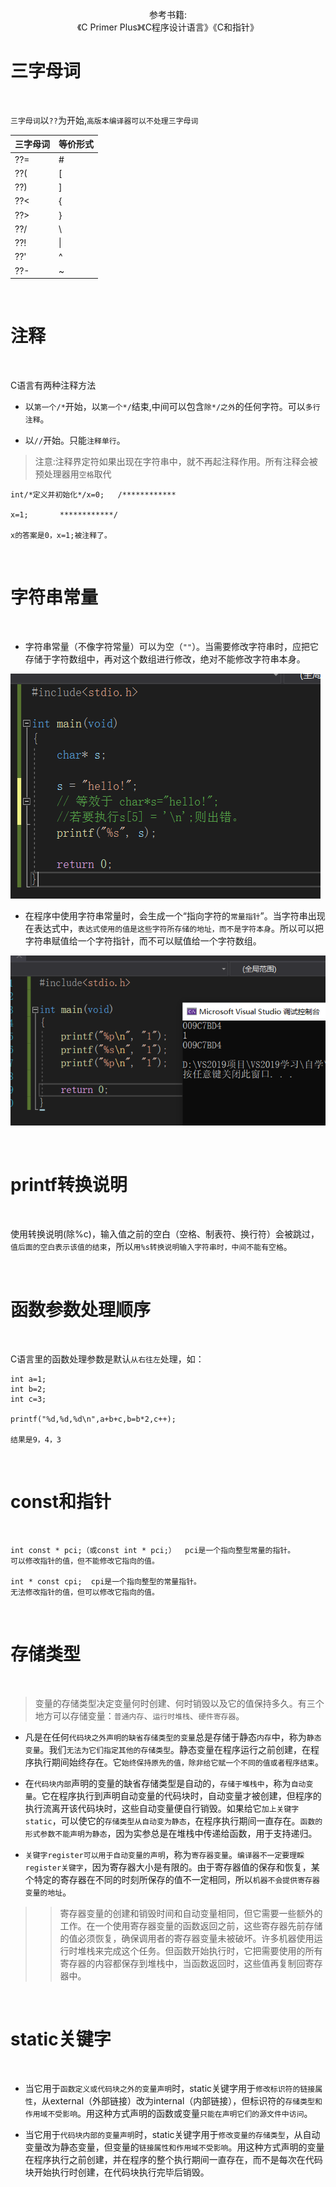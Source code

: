  <p align="center">
参考书籍:<br/>《C Primer Plus》《C程序设计语言》《C和指针》
</p>

# 三字母词

<br/>

`三字母词`以`??`为开始,`高版本编译器可以不处理三字母词`

|三字母词|等价形式|
|----|----|
| ??= |  # |
| ??( |  [ |
| ??) |  ] |
| ??< |  { |
| ??> |  } |
| ??/ | \\ |
| ??! | \| |
| ??' |  ^ |
| ??- |  ~ |

<br/>

# 注释

<br/>

C语言有两种注释方法

* 以`第一个/*`开始，以`第一个*/`结束,中间可以包含`除*/之外`的任何字符。可以`多行注释`。

* 以`//`开始。只能`注释单行`。

>注意:注释界定符如果出现在字符串中，就不再起注释作用。所有注释会被预处理器用`空格`取代

```
int/*定义并初始化*/x=0;   /************

x=1;       ************/

x的答案是0，x=1;被注释了。
```

<br/>

# 字符串常量

<br/>

* 字符串常量（不像字符常量）可以为空（`""`）。当需要修改字符串时，应把它存储于字符数组中，再对这个数组进行修改，绝对不能修改字符串本身。

![](https://github.com/Mrli6/The-introduction-to-C/blob/master/修改字符串问题.png)

* 在程序中使用字符串常量时，会生成一个“指向字符的`常量指针`”。当字符串出现在表达式中，`表达式使用的值是这些字符所存储的地址，而不是字符本身`。所以可以把字符串赋值给一个字符指针，而不可以赋值给一个字符数组。

![](https://github.com/Mrli6/The-introduction-to-C/blob/master/字符串指针.png)

<br/>

# printf转换说明

<br/>

使用转换说明(除%c)，输入值之前的空白（空格、制表符、换行符）会被跳过，`值后面的空白表示该值的结束`，所以`用%s转换说明输入字符串时，中间不能有空格`。

<br/>

# 函数参数处理顺序

<br/>

C语言里的函数处理参数是默认`从右往左`处理，如：

```
int a=1;
int b=2;
int c=3;

printf("%d,%d,%d\n",a+b+c,b=b*2,c++);

结果是9，4，3
```

<br/>

# const和指针

<br/>

```
int const * pci;（或const int * pci;）  pci是一个指向整型常量的指针。
可以修改指针的值，但不能修改它指向的值。

int * const cpi;  cpi是一个指向整型的常量指针。
无法修改指针的值，但可以修改它指向的值。
```

<br/>

# 存储类型

<br/>

>变量的存储类型决定变量何时创建、何时销毁以及它的值保持多久。有三个地方可以存储变量：`普通内存`、`运行时堆栈`、`硬件寄存器`。

* 凡是在任何`代码块之外声明的缺省存储类型的变量`总是存储于静态`内存`中，称为`静态变量`。我们`无法为它们指定其他的存储类型`。静态变量在程序运行之前创建，在程序执行期间始终存在。它`始终保持原先的值，除非给它赋一个不同的值或者程序结束`。

* 在`代码块内部`声明的变量的缺省存储类型是自动的，`存储于堆栈中`，称为`自动变量`。它在程序执行到声明自动变量的代码块时，自动变量才被创建，但程序的执行流离开该代码块时，这些自动变量便自行销毁。如果给它`加上关键字static`，可以使它的`存储类型从自动变为静态`，在程序执行期间一直存在。`函数的形式参数不能声明为静态`，因为实参总是在堆栈中传递给函数，用于支持递归。

* `关键字register可以用于自动变量的声明`，称为`寄存器变量`。`编译器不一定要理睬register关键字`，因为寄存器大小是有限的。由于寄存器值的保存和恢复，某个特定的寄存器在不同的时刻所保存的值不一定相同，所以`机器不会提供寄存器变量的地址`。

>>寄存器变量的创建和销毁时间和自动变量相同，但它需要一些额外的工作。在一个使用寄存器变量的函数返回之前，这些寄存器先前存储的值必须恢复，确保调用者的寄存器变量未被破坏。许多机器使用运行时堆栈来完成这个任务。但函数开始执行时，它把需要使用的所有寄存器的内容都保存到堆栈中，当函数返回时，这些值再复制回寄存器中。

<br/>

# static关键字

<br/>

* 当它用于`函数定义或代码块之外的变量声明`时，static关键字用于`修改标识符的链接属性`，从external（外部链接）改为internal（内部链接），但标识符的`存储类型和作用域不受影响`。用这种方式声明的函数或变量`只能在声明它们的源文件中访问`。

* 当它用于`代码块内部的变量声明`时，static关键字用于`修改变量的存储类型`，从自动变量改为静态变量，但变量的`链接属性和作用域不受影响`。用这种方式声明的变量在程序执行之前创建，并在程序的整个执行期间一直存在，而不是每次在代码块开始执行时创建，在代码块执行完毕后销毁。

<br/>











